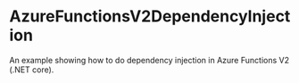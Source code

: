 # AzureFunctionsV2DependencyInjection

An example showing how to do dependency injection in Azure Functions V2 (.NET core).
